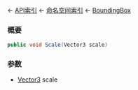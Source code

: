 ← [API索引](Api-Index) ← [命名空间索引](Namespace-Index) ← [BoundingBox](VRageMath.BoundingBox)

### 概要

```csharp
public void Scale(Vector3 scale)
```



### 参数

* [Vector3](VRageMath.Vector3) scale
